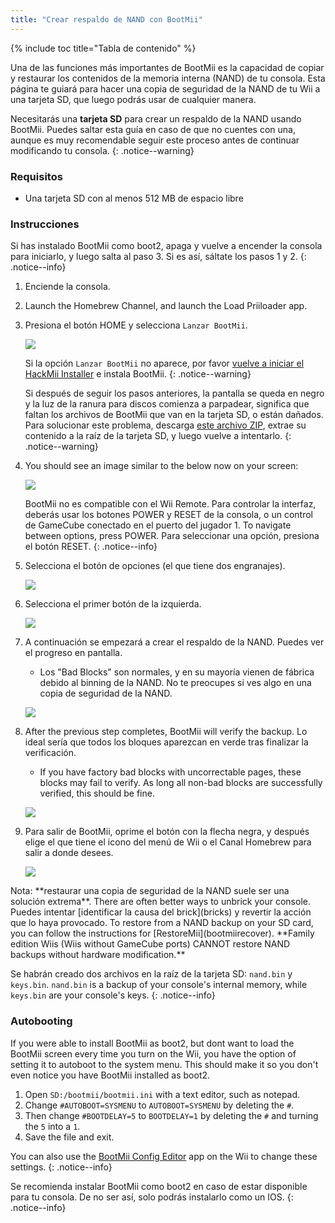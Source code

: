 ```yaml
---
title: "Crear respaldo de NAND con BootMii"
---
```


{% include toc title="Tabla de contenido" %}

Una de las funciones más importantes de BootMii es la capacidad de copiar y restaurar los contenidos de la memoria interna (NAND) de tu consola. Esta página te guiará para hacer una copia de seguridad de la NAND de tu Wii a una tarjeta SD, que luego podrás usar de cualquier manera.

Necesitarás una **tarjeta SD** para crear un respaldo de la NAND usando BootMii. Puedes saltar esta guía en caso de que no cuentes con una, aunque es muy recomendable seguir este proceso antes de continuar modificando tu consola.
{: .notice--warning}

### Requisitos

* Una tarjeta SD con al menos 512 MB de espacio libre

### Instrucciones

Si has instalado BootMii como boot2, apaga y vuelve a encender la consola para iniciarlo, y luego salta al paso 3. Si es así, sáltate los pasos 1 y 2.
{: .notice--info}

1. Enciende la consola.
1. Launch the Homebrew Channel, and launch the Load Priiloader app.
1. Presiona el botón HOME y selecciona `Lanzar BootMii`.

    ![](/images/bootmii/BootMii_HBC.png)

    Si la opción `Lanzar BootMii` no aparece, por favor [vuelve a iniciar el HackMii Installer](hackmii) e instala BootMii.
    {: .notice--warning}

    Si después de seguir los pasos anteriores, la pantalla se queda en negro y la luz de la ranura para discos comienza a parpadear, significa que faltan los archivos de BootMii que van en la tarjeta SD, o están dañados. Para solucionar este problema, descarga [este archivo ZIP](https://static.hackmii.com/bootmii_sd_files.zip), extrae su contenido a la raíz de la tarjeta SD, y luego vuelve a intentarlo.
    {: .notice--warning}

1. You should see an image similar to the below now on your screen:

    ![](/images/bootmii/BootMii_Main.png)

    BootMii no es compatible con el Wii Remote. Para controlar la interfaz, deberás usar los botones POWER y RESET de la consola, o un control de GameCube conectado en el puerto del jugador 1. To navigate between options, press POWER. Para seleccionar una opción, presiona el botón RESET.
    {: .notice--info}

1. Selecciona el botón de opciones (el que tiene dos engranajes).

    ![](/images/bootmii/BootMii_Gears.png)

1. Selecciona el primer botón de la izquierda.

    ![](/images/bootmii/BootMii_Backup.png)

1. A continuación se empezará a crear el respaldo de la NAND. Puedes ver el progreso en pantalla.
    + Los "Bad Blocks" son normales, y en su mayoría vienen de fábrica debido al binning de la NAND. No te preocupes si ves algo en una copia de seguridad de la NAND.

    ![](/images/bootmii/BootMii_NAND_Backup.png)

1. After the previous step completes, BootMii will verify the backup. Lo ideal sería que todos los bloques aparezcan en verde tras finalizar la verificación.
    + If you have factory bad blocks with uncorrectable pages, these blocks may fail to verify. As long all non-bad blocks are successfully verified, this should be fine.

    ![](/images/bootmii/BootMii_NAND_Backup_Verify.png)

1. Para salir de BootMii, oprime el botón con la flecha negra, y después elige el que tiene el icono del menú de Wii o el Canal Homebrew para salir a donde desees.

    ![](/images/bootmii/BootMii_Return.png)

<div id="restore-notice" class="notice" markdown="1">
Nota: **restaurar una copia de seguridad de la NAND suele ser una solución extrema**. There are often better ways to unbrick your console.
Puedes intentar [identificar la causa del brick](bricks) y revertir la acción que lo haya provocado.
To restore from a NAND backup on your SD card, you can follow the instructions for [RestoreMii](bootmiirecover). **Family edition Wiis (Wiis without GameCube ports) CANNOT restore NAND backups without hardware modification.**
</div>

Se habrán creado dos archivos en la raíz de la tarjeta SD: `nand.bin` y `keys.bin`. `nand.bin` is a backup of your console's internal memory, while `keys.bin` are your console's keys.
{: .notice--info}

### Autobooting

If you were able to install BootMii as boot2, but dont want to load the BootMii screen every time you turn on the Wii, you have the option of setting it to autoboot to the system menu. This should make it so you don't even notice you have BootMii installed as boot2.

1. Open `SD:/bootmii/bootmii.ini` with a text editor, such as notepad.
1. Change `#AUTOBOOT=SYSMENU` to `AUTOBOOT=SYSMENU` by deleting the `#`.
1. Then change `#BOOTDELAY=5` to `BOOTDELAY=1` by deleting the `#` and turning the `5` into a `1`.
1. Save the file and exit.

You can also use the [BootMii Config Editor](https://oscwii.org/library/app/BootMiiConfigurationEditor) app on the Wii to change these settings.
{: .notice--info}

Se recomienda instalar BootMii como boot2 en caso de estar disponible para tu consola. De no ser así, solo podrás instalarlo como un IOS.
{: .notice--info}
